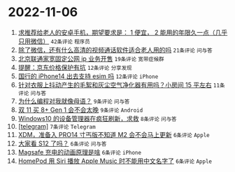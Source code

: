 # 2022-11-06

1. [求推荐给老人的安卓手机，期望要求是： 1 便宜， 2 能用的年限久一点（几乎只用微信）](https://www.v2ex.com/t/893017) `42条评论` `程序员`
1. [除了微信，还有什么高清的视频通话软件适合老人用的吗](https://www.v2ex.com/t/893045) `21条评论` `问与答`
1. [北京联通家宽固定公网 ip 业务开售](https://www.v2ex.com/t/893035) `19条评论` `宽带症候群`
1. [提醒：京东价格保护有坑](https://www.v2ex.com/t/893050) `12条评论` `分享发现`
1. [国行的 iPhone14 出去支持 esim 吗](https://www.v2ex.com/t/893022) `12条评论` `iPhone`
1. [针对衣服上抖动产生的毛絮和灰尘空气净化器有用吗？小房间 15 平左右](https://www.v2ex.com/t/893032) `11条评论` `问与答`
1. [为什么编程对我就像母语？](https://www.v2ex.com/t/893058) `9条评论` `问与答`
1. [双 11 买 8+ Gen 1 会不会太晚](https://www.v2ex.com/t/893037) `9条评论` `Android`
1. [Windows10 的设备管理器在疯狂刷新，求救](https://www.v2ex.com/t/893033) `8条评论` `问与答`
1. [[telegram]](https://www.v2ex.com/t/893030) `7条评论` `Telegram`
1. [XDM，准备入 PRO14 寸丐版不知道 M2 会不会马上更新](https://www.v2ex.com/t/893047) `6条评论` `Apple`
1. [大家看 S12 了吗？](https://www.v2ex.com/t/893036) `6条评论` `问与答`
1. [Magsafe 充电的动画原理是啥](https://www.v2ex.com/t/893024) `6条评论` `iPhone`
1. [HomePod 用 Siri 播放 Apple Music 时不能用中文名字了](https://www.v2ex.com/t/893020) `6条评论` `Apple`
